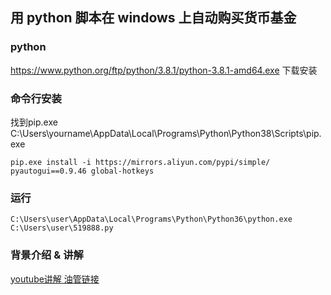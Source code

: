 ## 用 python 脚本在 windows 上自动购买货币基金

### python

https://www.python.org/ftp/python/3.8.1/python-3.8.1-amd64.exe 下载安装


### 命令行安装

找到pip.exe C:\Users\yourname\AppData\Local\Programs\Python\Python38\Scripts\pip.exe

```
pip.exe install -i https://mirrors.aliyun.com/pypi/simple/  pyautogui==0.9.46 global-hotkeys
```

### 运行

`C:\Users\user\AppData\Local\Programs\Python\Python36\python.exe C:\Users\user\519888.py`

### 背景介绍 & 讲解

[youtube讲解 油管链接](https://www.youtube.com/watch?v=CRA3AP1IMxE&t=3s)
